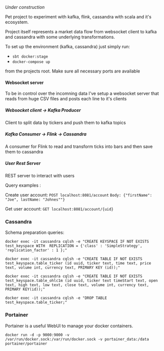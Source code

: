 _Under construction_

Pet project to experiment with kafka, flink, cassandra with scala and it's ecosystem.

Project itself represents a market data flow from websocket client to kafka and cassandra with some underlying transformations.

To set up the environment (kafka, cassandra) just simply run:
- `sbt docker:stage`
- `docker-compose up` 

from the projects root. Make sure all necessary ports are available

#### Websocket server

To be in control over the incomning data I've setup a websocket server that reads from huge CSV files and posts each line to it's clients

##### Websocket client -> Kafka Producer

Client to split data by tickers and push them to kafka topics

##### Kafka Consumer -> Flink -> Cassandra

A consumer for Flink to read and transform ticks into bars and then save them to cassandra

##### User Rest Server

REST server to interact with users

Query examples :

Create user account:
`POST localhost:8081/account`
`Body: {"firstName": "Joe", lastName: "Johnes""}`

Get user account:
`GET localhost:8081/account/{uid}`

### Cassandra 

 Schema preparation queries:
 
 `docker exec -it cassandra cqlsh -e "CREATE KEYSPACE IF NOT EXISTS test_keyspace WITH 
 REPLICATION = {'class' : 'SimpleStrategy', 'replication_factor' : 1 };"`
 
 `docker exec -it cassandra cqlsh -e "CREATE TABLE IF NOT EXISTS test_keyspace.table_ticker (id uuid, ticker text, time text,
 price text, volume int, currency text, PRIMARY KEY (id));"`

 `docker exec -it cassandra cqlsh -e "CREATE TABLE IF NOT EXISTS test_keyspace.table_ohlc1m (id uuid, ticker text timeStart text, open text, high text, low text, close text, volume int, currency text, PRIMARY KEY(id));"`
 
 `docker exec -it cassandra cqlsh -e "DROP TABLE test_keyspace.table_ticker;"`
 
 ### Portainer
 Portainer is a useful WebUI to manage your docker containers.
 
 `docker run -d -p 9000:9000 -v /var/run/docker.sock:/var/run/docker.sock -v portainer_data:/data portainer/portainer
 `




